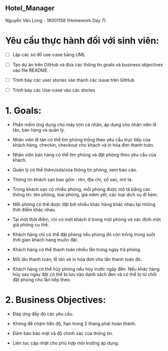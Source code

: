 ## Hotel_Manager
Nguyễn Văn Long - 18001158 (Homework Day 7) 

# Yêu cầu thực hành đối với sinh viên: 

- [ ] Lập các sơ đồ use-case bằng UML 

- [ ] Tạo dự án trên GitHub và đưa các thông tin goals và business objectives vào file README 

- [ ] Trình bày các user stories vào thành các issue trên GitHub 

- [ ] Trình bày các Use-case vào các stories  

# 1. Goals:

* Phần mềm ứng dụng cho máy tính cá nhân, áp dụng cho nhân viên lễ tân, bán hàng và quản lý.

* Nhân viên lễ tân có thể tìm phòng trống theo yêu cầu trực tiếp của khách hàng, checkin, checkout cho khách và in hóa đơn thanh toán.

* Nhân viên bán hàng có thể tìm phòng và đặt phòng theo yêu cầu của khách.

* Quản lý có thể thêm/sửa/xóa thông tin phòng, xem báo cáo.

* Thông tin khách sạn bao gồm : tên, địa chỉ, số sao, mô tả.

* Trong khách sạn có nhiều phòng, mỗi phòng được mô tả bằng các thông tin: tên phòng, loại phòng, giá niêm yết, các loại dich vụ đi kèm.

* Mỗi phòng có thể được đặt bởi nhiều khác hàng khác nhau tại những thời điểm khác nhau.

* Tại một thời điểm, chỉ có một khách ở trong một phòng và xác định một giá phòng cụ thể.

* Khách hàng chỉ có thể đặt phòng nếu phòng đó còn trống trong suốt thời gian khách hàng muốn đặt.

* Khách hàng có thể thanh toán nhiều lần trong ngày trả phòng.

* Mỗi lần thanh toán, lễ tân sẽ in hóa đơn cho lần thanh toán đó.

* Khách hàng có thể hủy phòng nếu hủy trước ngày đến. Nếu khác hàng hủy sau ngày đặt có thể bị lưu vào danh sách đen và có thể bị từ chổi đặt phòng cho lần tiếp theo. 

# 2. Business Objectives:

* Đáp ứng đầy đủ các yêu cầu.

* Không để chậm tiến độ, hạn trong 2 tháng phải hoàn thành.

* Đảm bảo bảo mật và độ chính xác của thông tin.

* Liên tục cập nhật cho phù hợp môi trường áp dụng.

